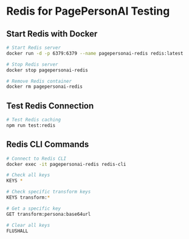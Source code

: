 # Redis for PagePersonAI Testing

## Start Redis with Docker

```bash
# Start Redis server
docker run -d -p 6379:6379 --name pagepersonai-redis redis:latest

# Stop Redis server
docker stop pagepersonai-redis

# Remove Redis container
docker rm pagepersonai-redis
```

## Test Redis Connection

```bash
# Test Redis caching
npm run test:redis
```

## Redis CLI Commands

```bash
# Connect to Redis CLI
docker exec -it pagepersonai-redis redis-cli

# Check all keys
KEYS *

# Check specific transform keys
KEYS transform:*

# Get a specific key
GET transform:persona:base64url

# Clear all keys
FLUSHALL
```
